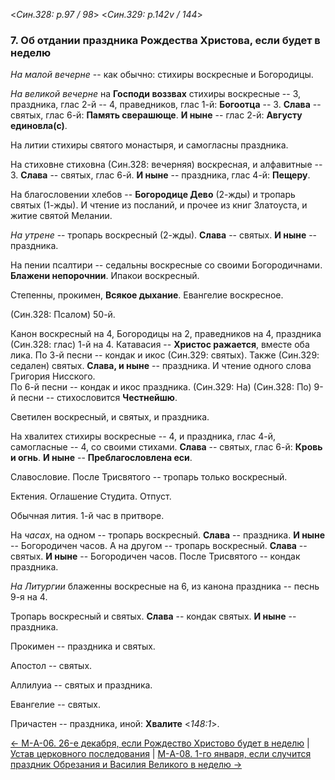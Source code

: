 
<*Син.328: p.97 / 98*>
<*Син.329: p.142v / 144*>

### 7. Об отдании праздника Рождества Христова, если будет в неделю

*На малой вечерне* -- как обычно: стихиры воскресные и Богородицы.

*На великой вечерне* на **Господи воззвах** стихиры воскресные -- 3, 
праздника, глас 2-й -- 4, 
праведников, глас 1-й: **Богоотца** -- 3.
**Слава** -- святых, глас 6-й: **Память сверашюще**.
**И ныне** -- глас 2-й: **Августу единовла(с)**.

На литии стихиры святого монастыря, и самогласны праздника.

На стиховне стиховна (Син.328: вечерняя) воскресная, и алфавитные -- 3.
**Слава** -- святых, глас 6-й.
**И ныне** -- праздника, глас 4-й: **Пещеру**.

На благословении хлебов -- **Богородице Дево** (2-жды) и тропарь святых (1-жды).
И чтение из посланий, и прочее из книг Златоуста, и житие святой Мелании. 

*На утрене* -- тропарь воскресный (2-жды). 
**Слава** -- святых. 
**И ныне** -- праздника.

На пении псалтири -- седальны воскресные со своими Богородичнами.
**Блажени непорочнии**. 
Ипакои воскресный.

Степенны, прокимен, **Всякое дыхание**. Евангелие воскресное.

(Син.328: Псалом) 50-й.

Канон воскресный на 4, Богородицы на 2, праведников на 4, праздника (Син.328: глас) 1-й на 4.
Катавасия -- **Христос ражается**, вместе оба лика.
По 3-й песни -- кондак и икос (Син.329: святых). 
Также (Син.329: седален) святых. **Слава, и ныне** -- праздника. 
И чтение одного слова Григория Нисского.   
По 6-й песни -- кондак и икос праздника.
(Син.329: На) (Син.328: По) 9-й песни -- стихословится **Честнейшю**.

Светилен воскресный, и святых, и праздника.

На хвалитех стихиры воскресные -- 4, и праздника, глас 4-й, самогласные -- 4, 
со своими стихами. 
**Слава** -- святых, глас 6-й: **Кровь и огнь**.
**И ныне** -- **Преблагословлена еси**.

Славословие.
После Трисвятого -- тропарь только воскресный. 

Ектения. Оглашение Студита. Отпуст.

Обычная лития. 1-й час в притворе.

На *часах*, на одном -- тропарь воскресный. **Слава** -- праздника. **И ныне** -- Богородичен часов.
А на другом -- тропарь воскресный. **Слава** -- святых. **И ныне** -- Богородичен часов.
После Трисвятого -- кондак праздника.

*На Литургии* блаженны воскресные на 6, из канона праздника -- песнь 9-я на 4.

Тропарь воскресный и святых. 
**Слава** -- кондак святых. 
**И ныне** -- праздника.

Прокимен -- праздника и святых. 

Апостол -- святых. 

Аллилуиа -- святых и праздника. 

Евангелие -- святых. 

Причастен -- праздника, иной: **Хвалите** <*148:1*>.

[← М-A-06. 26-е декабря, если Рождество Христово будет в неделю](m_a_006.md)
| [Устав церковного последования](README.md)
| [М-A-08. 1-го января, если случится праздник Обрезания и Василия Великого в неделю →](m_a_008.md)
